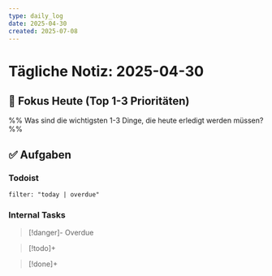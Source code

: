 ```yaml
---
type: daily_log
date: 2025-04-30
created: 2025-07-08
---
```


# Tägliche Notiz: 2025-04-30

## 🎯 Fokus Heute (Top 1-3 Prioritäten)

%% Was sind die wichtigsten 1-3 Dinge, die heute erledigt werden müssen? %%


## ✅ Aufgaben

### Todoist

```todoist  
filter: "today | overdue"  
```

### Internal Tasks

> [!danger]- Overdue
>

> [!todo]+
>

> [!done]+
